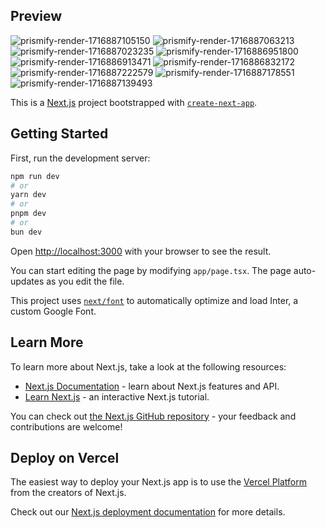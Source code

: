 ## Preview
![prismify-render-1716887105150](https://github.com/aressss1/fuzzie/assets/127649710/456d030f-5698-4988-a219-d6ba268cb640)
![prismify-render-1716887063213](https://github.com/aressss1/fuzzie/assets/127649710/b2bc2f8a-0951-40e7-9ab5-83c860474f9e)
![prismify-render-1716887023235](https://github.com/aressss1/fuzzie/assets/127649710/517aa387-ac3c-441f-9537-42a8b4448eb3)
![prismify-render-1716886951800](https://github.com/aressss1/fuzzie/assets/127649710/c4324f5d-0081-483a-8014-25e875015bd3)
![prismify-render-1716886913471](https://github.com/aressss1/fuzzie/assets/127649710/a9f02831-aeb7-44dd-9d9c-6b4da5da48cf)
![prismify-render-1716886832172](https://github.com/aressss1/fuzzie/assets/127649710/75f9d39f-e17b-47ce-a3f9-f226cf4ee6cb)
![prismify-render-1716887222579](https://github.com/aressss1/fuzzie/assets/127649710/8daad121-cf28-4c9d-980e-e95a396352ee)
![prismify-render-1716887178551](https://github.com/aressss1/fuzzie/assets/127649710/22dca67a-45dd-4b0b-82b6-1c6d656e903e)
![prismify-render-1716887139493](https://github.com/aressss1/fuzzie/assets/127649710/f3205019-0e14-49c0-a64c-cf659ba4ac06)


This is a [Next.js](https://nextjs.org/) project bootstrapped with [`create-next-app`](https://github.com/vercel/next.js/tree/canary/packages/create-next-app).

## Getting Started

First, run the development server:

```bash
npm run dev
# or
yarn dev
# or
pnpm dev
# or
bun dev
```

Open [http://localhost:3000](http://localhost:3000) with your browser to see the result.

You can start editing the page by modifying `app/page.tsx`. The page auto-updates as you edit the file.

This project uses [`next/font`](https://nextjs.org/docs/basic-features/font-optimization) to automatically optimize and load Inter, a custom Google Font.

## Learn More

To learn more about Next.js, take a look at the following resources:

- [Next.js Documentation](https://nextjs.org/docs) - learn about Next.js features and API.
- [Learn Next.js](https://nextjs.org/learn) - an interactive Next.js tutorial.

You can check out [the Next.js GitHub repository](https://github.com/vercel/next.js/) - your feedback and contributions are welcome!

## Deploy on Vercel

The easiest way to deploy your Next.js app is to use the [Vercel Platform](https://vercel.com/new?utm_medium=default-template&filter=next.js&utm_source=create-next-app&utm_campaign=create-next-app-readme) from the creators of Next.js.

Check out our [Next.js deployment documentation](https://nextjs.org/docs/deployment) for more details.
